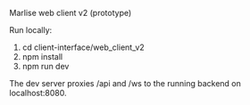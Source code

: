 Marlise web client v2 (prototype)

Run locally:

1. cd client-interface/web_client_v2
2. npm install
3. npm run dev

The dev server proxies /api and /ws to the running backend on localhost:8080.
